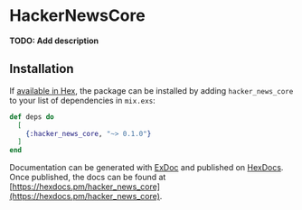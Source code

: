 # HackerNewsCore

**TODO: Add description**

## Installation

If [available in Hex](https://hex.pm/docs/publish), the package can be installed
by adding `hacker_news_core` to your list of dependencies in `mix.exs`:

```elixir
def deps do
  [
    {:hacker_news_core, "~> 0.1.0"}
  ]
end
```

Documentation can be generated with [ExDoc](https://github.com/elixir-lang/ex_doc)
and published on [HexDocs](https://hexdocs.pm). Once published, the docs can
be found at [https://hexdocs.pm/hacker_news_core](https://hexdocs.pm/hacker_news_core).

